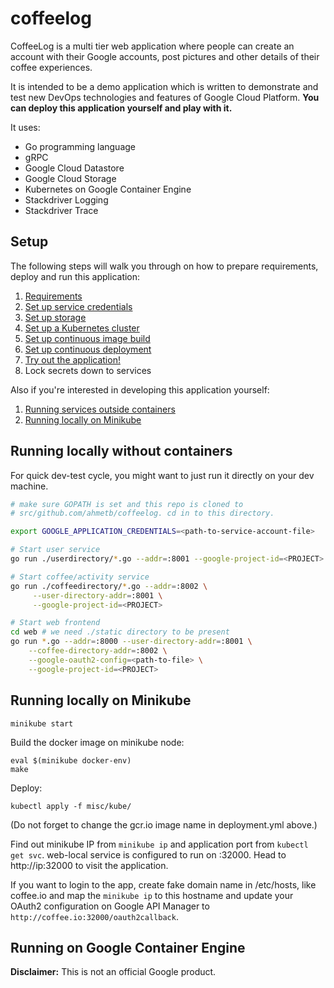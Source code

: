 # coffeelog

CoffeeLog is a multi tier web application where people can create an account
with their Google accounts, post pictures and other details of their coffee
experiences.

It is intended to be a demo application which is written to demonstrate and
test new DevOps technologies and features of Google Cloud Platform. **You can
deploy this application yourself and play with it.**

It uses:

- Go programming language
- gRPC
- Google Cloud Datastore
- Google Cloud Storage
- Kubernetes on Google Container Engine
- Stackdriver Logging
- Stackdriver Trace

## Setup

The following steps will walk you through on how to prepare requirements, deploy
and run this application:

1. [Requirements](docs/requirements.md)
1. [Set up service credentials](docs/set-up-service-credentials.md)
1. [Set up storage](docs/set-up-storage.md)
1. [Set up a Kubernetes cluster](docs/set-up-storage.md)
1. [Set up continuous image build](docs/set-up-image-build.md)
1. [Set up continuous deployment](docs/set-up-continuous-build.md)
1. [Try out the application!](docs/try-out.md)
1. Lock secrets down to services

Also if you're interested in developing this application yourself:

1. [Running services outside containers](#)
1. [Running locally on Minikube](#)

## Running locally without containers

For quick dev-test cycle, you might want to just run it directly on your dev
machine.

```sh
# make sure GOPATH is set and this repo is cloned to
# src/github.com/ahmetb/coffeelog. cd in to this directory.

export GOOGLE_APPLICATION_CREDENTIALS=<path-to-service-account-file>

# Start user service
go run ./userdirectory/*.go --addr=:8001 --google-project-id=<PROJECT> 

# Start coffee/activity service
go run ./coffeedirectory/*.go --addr=:8002 \
     --user-directory-addr=:8001 \
     --google-project-id=<PROJECT>

# Start web frontend
cd web # we need ./static directory to be present
go run *.go --addr=:8000 --user-directory-addr=:8001 \
    --coffee-directory-addr=:8002 \
    --google-oauth2-config=<path-to-file> \
    --google-project-id=<PROJECT>
```

## Running locally on Minikube

    minikube start

Build the docker image on minikube node:

    eval $(minikube docker-env)
    make

Deploy:

    kubectl apply -f misc/kube/

(Do not forget to change the gcr.io image name in deployment.yml above.)

Find out minikube IP from `minikube ip` and application port from `kubectl get
svc`. web-local service is configured to run on :32000. Head to http://ip:32000
to visit the application.

If you want to login to the app, create fake domain name in /etc/hosts, like
coffee.io and map the `minikube ip` to this hostname and update your OAuth2
configuration on Google API Manager to `http://coffee.io:32000/oauth2callback`.

## Running on Google Container Engine

**Disclaimer:** This is not an official Google product.
